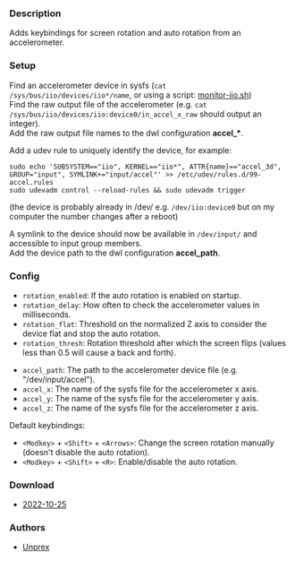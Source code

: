 ### Description
Adds keybindings for screen rotation and auto rotation from an accelerometer.

### Setup
Find an accelerometer device in sysfs (`cat /sys/bus/iio/devices/iio*/name`,
or using a script: [monitor-iio.sh](https://github.com/Unprex/dotfiles/blob/main/scripts/monitor-iio.sh)) \
Find the raw output file of the accelerometer
(e.g. `cat /sys/bus/iio/devices/iio:device0/in_accel_x_raw` should output an integer). \
Add the raw output file names to the dwl configuration **accel_\***.

Add a udev rule to uniquely identify the device, for example:
```
sudo echo 'SUBSYSTEM=="iio", KERNEL=="iio*", ATTR{name}=="accel_3d", GROUP="input", SYMLINK+="input/accel"' >> /etc/udev/rules.d/99-accel.rules
sudo udevadm control --reload-rules && sudo udevadm trigger
```
(the device is probably already in /dev/ e.g. `/dev/iio:device0` but on my computer the number changes after a reboot)

A symlink to the device should now be available in `/dev/input/` and accessible to input group members. \
Add the device path to the dwl configuration **accel_path**.

### Config
* `rotation_enabled`: If the auto rotation is enabled on startup.
* `rotation_delay`: How often to check the accelerometer values in milliseconds. 
* `rotation_flat`: Threshold on the normalized Z axis to consider the device flat and stop the auto rotation.
* `rotation_thresh`: Rotation threshold after which the screen flips (values less than 0.5 will cause a back and forth).

+ `accel_path`: The path to the accelerometer device file (e.g. "/dev/input/accel").
+ `accel_x`: The name of the sysfs file for the accelerometer x axis.
+ `accel_y`: The name of the sysfs file for the accelerometer y axis.
+ `accel_z`: The name of the sysfs file for the accelerometer z axis.

Default keybindings:
* `<Modkey>` + `<Shift>` + `<Arrows>`: Change the screen rotation manually (doesn't disable the auto rotation).
* `<Modkey>` + `<Shift>` + `<R>`: Enable/disable the auto rotation.

### Download
- [2022-10-25](https://github.com/djpohly/dwl/compare/main...Unprex:rotation.patch)

### Authors
- [Unprex](https://github.com/Unprex)